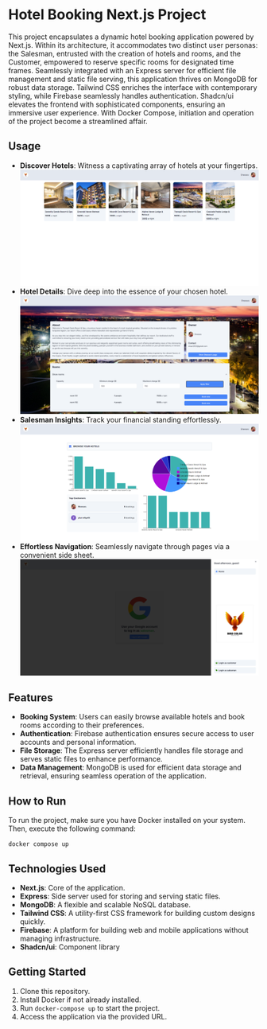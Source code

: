 # Hotel Booking Next.js Project

This project encapsulates a dynamic hotel booking application powered by Next.js. Within its architecture, it accommodates two distinct user personas: the Salesman, entrusted with the creation of hotels and rooms, and the Customer, empowered to reserve specific rooms for designated time frames. Seamlessly integrated with an Express server for efficient file management and static file serving, this application thrives on MongoDB for robust data storage. Tailwind CSS enriches the interface with contemporary styling, while Firebase seamlessly handles authentication. Shadcn/ui elevates the frontend with sophisticated components, ensuring an immersive user experience. With Docker Compose, initiation and operation of the project become a streamlined affair.

## Usage

- **Discover Hotels**: Witness a captivating array of hotels at your fingertips.![home page](/assets/home_page.png)
- **Hotel Details**: Dive deep into the essence of your chosen hotel.![hotel page](/assets/hotel_page.png)
- **Salesman Insights**: Track your financial standing effortlessly.![dashboard](/assets/dashboard.png)
- **Effortless Navigation**: Seamlessly navigate through pages via a convenient side sheet.![navigation](/assets/navigation.png)

## Features

- **Booking System**: Users can easily browse available hotels and book rooms according to their preferences.
- **Authentication**: Firebase authentication ensures secure access to user accounts and personal information.
- **File Storage**: The Express server efficiently handles file storage and serves static files to enhance performance.
- **Data Management**: MongoDB is used for efficient data storage and retrieval, ensuring seamless operation of the application.

## How to Run

To run the project, make sure you have Docker installed on your system. Then, execute the following command:

```
docker compose up
```

## Technologies Used

- **Next.js**: Core of the application.
- **Express**: Side server used for storing and serving static files.
- **MongoDB**: A flexible and scalable NoSQL database.
- **Tailwind CSS**: A utility-first CSS framework for building custom designs quickly.
- **Firebase**: A platform for building web and mobile applications without managing infrastructure.
- **Shadcn/ui**: Component library

## Getting Started

1. Clone this repository.
2. Install Docker if not already installed.
3. Run `docker-compose up` to start the project.
4. Access the application via the provided URL.
